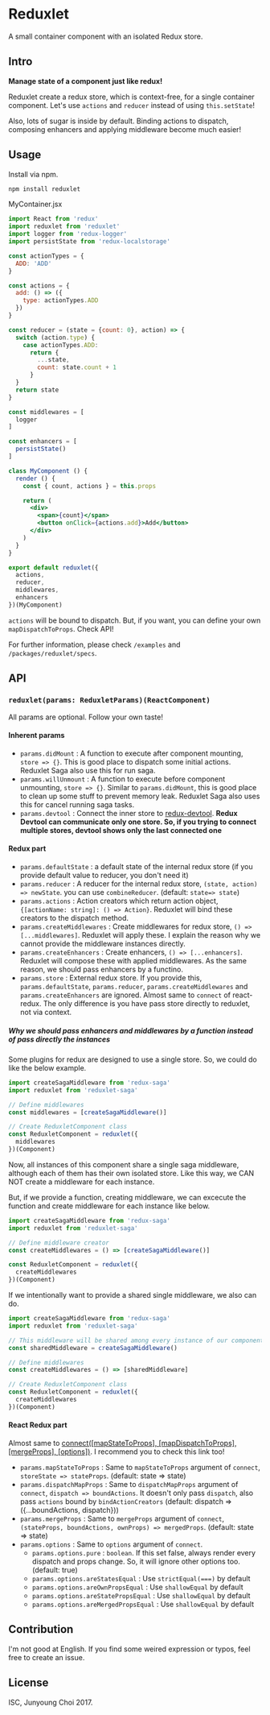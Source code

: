 # Reduxlet

A small container component with an isolated Redux store.

## Intro

**Manage state of a component just like redux!**

Reduxlet create a redux store, which is context-free, for a single container component.
Let's use `actions` and `reducer` instead of using `this.setState`!

Also, lots of sugar is inside by default. Binding actions to dispatch, composing enhancers and applying middleware become much easier!

## Usage

Install via npm.

```sh
npm install reduxlet
```

MyContainer.jsx

```jsx
import React from 'redux'
import reduxlet from 'reduxlet'
import logger from 'redux-logger'
import persistState from 'redux-localstorage'

const actionTypes = {
  ADD: 'ADD'
}

const actions = {
  add: () => ({
    type: actionTypes.ADD
  })
}

const reducer = (state = {count: 0}, action) => {
  switch (action.type) {
    case actionTypes.ADD:
      return {
        ...state,
        count: state.count + 1
      }
  }
  return state
}

const middlewares = [
  logger
]

const enhancers = [
  persistState()
]

class MyComponent () {
  render () {
    const { count, actions } = this.props

    return (
      <div>
        <span>{count}</span>
        <button onClick={actions.add}>Add</button>
      </div>
    )
  }
}

export default reduxlet({
  actions,
  reducer,
  middlewares,
  enhancers
})(MyComponent)
```

`actions` will be bound to dispatch. But, if you want, you can define your own `mapDispatchToProps`. Check API!

For further information, please check `/examples` and `/packages/reduxlet/specs`.

## API

### `reduxlet(params: ReduxletParams)(ReactComponent)`

All params are optional. Follow your own taste!

#### Inherent params

- `params.didMount` : A function to execute after component mounting, `store => {}`. This is good place to dispatch some initial actions. Reduxlet Saga also use this for run saga.
- `params.willUnmount` : A function to execute before component unmounting, `store => {}`. Similar to `params.didMount`, this is good place to clean up some stuff to prevent memory leak. Reduxlet Saga also uses this for cancel running saga tasks.
- `params.devtool` : Connect the inner store to [redux-devtool](https://github.com/zalmoxisus/redux-devtools-extension).
**Redux Devtool can communicate only one store. So, if you trying to connect multiple stores, devtool shows only the last connected one**

#### Redux part

- `params.defaultState` : a default state of the internal redux store (if you provide default value to reducer, you don't need it)
- `params.reducer` : A reducer for the internal redux store, `(state, action) => newState`. you can use `combineReducer`. (default: `state=> state`)
- `params.actions` : Action creators which return action object, `{[actionName: string]: () => Action}`. Reduxlet will bind these creators to the dispatch method.
- `params.createMiddlewares` : Create middlewares for redux store, `() => [...middlewares]`. Reduxlet will apply these. I explain the reason why we cannot provide the middleware instances directly.
- `params.createEnhancers` : Create enhancers, `() => [...enhancers]`. Reduxlet will compose these with applied middlewares. As the same reason, we should pass enhancers by a functino.
- `params.store` : External redux store. If you provide this, `params.defaultState`, `params.reducer`, `params.createMiddlewares` and `params.createEnhancers` are ignored. Almost same to `connect` of react-redux. The only difference is you have pass store directly to reduxlet, not via context.

##### Why we should pass enhancers and middlewares by a function instead of pass directly the instances

Some plugins for redux are designed to use a single store. So, we could do like the below example.

```js
import createSagaMiddleware from 'redux-saga'
import reduxlet from 'reduxlet-saga'

// Define middlewares
const middlewares = [createSagaMiddleware()]

// Create ReduxletComponent class
const ReduxletComponent = reduxlet({
  middlewares
})(Component)
```

Now, all instances of this component share a single saga middleware, although each of them has their own isolated store. Like this way, we CAN NOT create a middleware for each instance.

But, if we provide a function, creating middleware, we can excecute the function and create middleware for each instance like below.

```js
import createSagaMiddleware from 'redux-saga'
import reduxlet from 'reduxlet-saga'

// Define middleware creator
const createMiddlewares = () => [createSagaMiddleware()]

const ReduxletComponent = reduxlet({
  createMiddlewares
})(Component)
```

If we intentionally want to provide a shared single middleware, we also can do.

```js
import createSagaMiddleware from 'redux-saga'
import reduxlet from 'reduxlet-saga'

// This middleware will be shared among every instance of our component
const sharedMiddleware = createSagaMiddleware()

// Define middlewares
const createMiddlewares = () => [sharedMiddleware]

// Create ReduxletComponent class
const ReduxletComponent = reduxlet({
  createMiddlewares
})(Component)
```

#### React Redux part

Almost same to [connect([mapStateToProps], [mapDispatchToProps], [mergeProps], [options])](https://github.com/reactjs/react-redux/blob/master/docs/api.md#connectmapstatetoprops-mapdispatchtoprops-mergeprops-options). I recommend you to check this link too!

- `params.mapStateToProps` : Same to `mapStateToProps` argument of `connect`, `storeState => stateProps`. (default: state => state)
- `params.dispatchMapProps` : Same to `dispatchMapProps` argument of `connect`, `dispatch => boundActions`. It doesn't only pass `dispatch`, also pass `actions` bound by `bindActionCreators` (default: dispatch => ({...boundActions, dispatch}))
- `params.mergeProps` : Same to `mergeProps` argument of `connect`, `(stateProps, boundActions, ownProps) => mergedProps`. (default: state => state)
- `params.options` : Same to `options` argument of `connect`.
  - `params.options.pure` : `boolean`. If this set false, always render every dispatch and props change. So, it will ignore other options too. (default: true)
  - `params.options.areStatesEqual` : Use `strictEqual(===)` by default
  - `params.options.areOwnPropsEqual` : Use `shallowEqual` by default
  - `params.options.areStatePropsEqual` : Use `shallowEqual` by default
  - `params.options.areMergedPropsEqual` : Use `shallowEqual` by default

## Contribution

I'm not good at English. If you find some weired expression or typos, feel free to create an issue.

## License

ISC, Junyoung Choi 2017.
